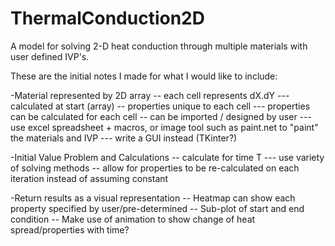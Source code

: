 # ThermalConduction2D
A model for solving 2-D heat conduction through multiple materials with user defined IVP's.

These are the initial notes I made for what I would like to include:

-Material represented by 2D array
--	each cell represents dX.dY
---		calculated at start (array)
--	properties unique to each cell
---		properties can be calculated for each cell
--	can be imported / designed by user
---		use excel spreadsheet + macros, or image tool such as paint.net to "paint" the materials and IVP
---   write a GUI instead (TKinter?)

-Initial Value Problem and Calculations
-- 	calculate for time T
--- 	use variety of solving methods
--  allow for properties to be re-calculated on each iteration instead of assuming constant

-Return results as a visual representation
-- 	Heatmap can show each property specified by user/pre-determined
--  Sub-plot of start and end condition
--  Make use of animation to show change of heat spread/properties with time?

